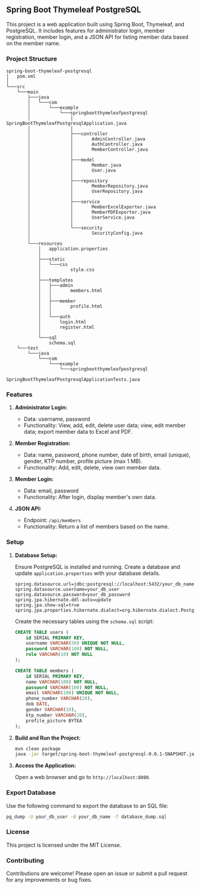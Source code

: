 ## Spring Boot Thymeleaf PostgreSQL

This project is a web application built using Spring Boot, Thymeleaf, and PostgreSQL. It includes features for administrator login, member registration, member login, and a JSON API for listing member data based on the member name.

### Project Structure

```
spring-boot-thymeleaf-postgresql
│   pom.xml
│
└───src
    └───main
        ├───java
        │   └───com
        │       └───example
        │           └───springbootthymeleafpostgresql
        │               │   SpringBootThymeleafPostgresqlApplication.java
        │               │
        │               ├───controller
        │               │       AdminController.java
        │               │       AuthController.java
        │               │       MemberController.java
        │               │
        │               ├───model
        │               │       Member.java
        │               │       User.java
        │               │
        │               ├───repository
        │               │       MemberRepository.java
        │               │       UserRepository.java
        │               │
        │               ├───service
        │               │       MemberExcelExporter.java
        │               │       MemberPDFExporter.java
        │               │       UserService.java
        │               │
        │               └───security
        │                       SecurityConfig.java
        │
        └───resources
            │   application.properties
            │
            ├───static
            │   └───css
            │           style.css
            │
            ├───templates
            │   ├───admin
            │   │       members.html
            │   │
            │   ├───member
            │   │       profile.html
            │   │
            │   └───auth
            │       login.html
            │       register.html
            │
            └───sql
                schema.sql
    └───test
        └───java
            └───com
                └───example
                    └───springbootthymeleafpostgresql
                        SpringBootThymeleafPostgresqlApplicationTests.java
```

### Features

1. **Administrator Login:**
    - Data: username, password
    - Functionality: View, add, edit, delete user data; view, edit member data; export member data to Excel and PDF.

2. **Member Registration:**
    - Data: name, password, phone number, date of birth, email (unique), gender, KTP number, profile picture (max 1 MB).
    - Functionality: Add, edit, delete, view own member data.

3. **Member Login:**
    - Data: email, password
    - Functionality: After login, display member's own data.

4. **JSON API:**
    - Endpoint: `/api/members`
    - Functionality: Return a list of members based on the name.

### Setup

1. **Database Setup:**

   Ensure PostgreSQL is installed and running. Create a database and update `application.properties` with your database details.

   ```properties
   spring.datasource.url=jdbc:postgresql://localhost:5432/your_db_name
   spring.datasource.username=your_db_user
   spring.datasource.password=your_db_password
   spring.jpa.hibernate.ddl-auto=update
   spring.jpa.show-sql=true
   spring.jpa.properties.hibernate.dialect=org.hibernate.dialect.PostgreSQLDialect
   ```

   Create the necessary tables using the `schema.sql` script:

   ```sql
   CREATE TABLE users (
       id SERIAL PRIMARY KEY,
       username VARCHAR(50) UNIQUE NOT NULL,
       password VARCHAR(100) NOT NULL,
       role VARCHAR(10) NOT NULL
   );

   CREATE TABLE members (
       id SERIAL PRIMARY KEY,
       name VARCHAR(100) NOT NULL,
       password VARCHAR(100) NOT NULL,
       email VARCHAR(100) UNIQUE NOT NULL,
       phone_number VARCHAR(20),
       dob DATE,
       gender VARCHAR(10),
       ktp_number VARCHAR(20),
       profile_picture BYTEA
   );
   ```

2. **Build and Run the Project:**

   ```sh
   mvn clean package
   java -jar target/spring-boot-thymeleaf-postgresql-0.0.1-SNAPSHOT.jar
   ```

3. **Access the Application:**

   Open a web browser and go to `http://localhost:8080`.

### Export Database

Use the following command to export the database to an SQL file:

```sh
pg_dump -U your_db_user -d your_db_name -f database_dump.sql
```

### License

This project is licensed under the MIT License.

### Contributing

Contributions are welcome! Please open an issue or submit a pull request for any improvements or bug fixes.